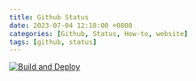 ```yaml
---
title: Github Status
date: 2023-07-04 12:18:00 +0800
categories: [Github, Status, How-to, website]
tags: [github, status]
---
```



[![Build and Deploy](https://github.com/samsdogjack/samsdogjack.github.io/actions/workflows/pages-deploy.yml/badge.svg)](https://github.com/samsdogjack/samsdogjack.github.io/actions/workflows/pages-deploy.yml)